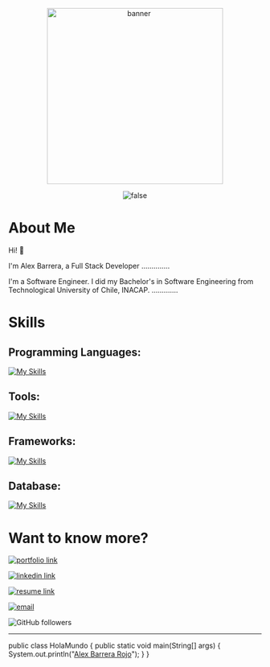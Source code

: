 <p align="center">
    <img src="" width="350px" alt="banner" />
</p>
<p align="center">
    <img title=false src="https://github-readme-stats.vercel.app/api?username=AlexBarreraR&show_icons=true&count_private=true&theme=dark"/>
</p>

# About Me
Hi! :wave: 

I'm Alex Barrera, a Full Stack Developer ..............

I'm a Software Engineer. I did my Bachelor's in Software Engineering from Technological University of Chile, INACAP. .............

# Skills
## Programming Languages:

[![My Skills](https://skillicons.dev/icons?i=java,kotlin,nodejs,linux,html,css,git&theme=dark)](https://skillicons.dev)


## Tools:

[![My Skills](https://skillicons.dev/icons?i=aws,gcp,firebase,vscode,idea,androidstudio,github&theme=dark)](https://skillicons.dev)


## Frameworks:

[![My Skills](https://skillicons.dev/icons?i=astro,tailwind,nodejs,react,android&theme=dark)](https://skillicons.dev)


## Database:

[![My Skills](https://skillicons.dev/icons?i=mysql&theme=dark)](https://skillicons.dev)




# Want to know more?

<!-- My Portfolio: [https://tanaytoshniwal.me](https://tanaytoshniwal.me) -->

[<img alt="portfolio link" src="https://img.shields.io/badge/My%20Portfolio-https%3A%2F%2Falexportfolio.com-brightgreen" />](https://) 

[<img alt="linkedin link" src="https://img.shields.io/badge/My%20Linkedin-https%3A%2F%2Flinkedin.com/in/AlexBarreraR-blue" />](https://www.linkedin.com/in/alex-ricardo-barrera-rojo-862142259) 

[<img alt="resume link" src="https://img.shields.io/badge/My%20CV-Download%20my%20Resume-red" />](https://github.com/AlexBarreraR/AlexBarreraR/blob/main/CV_General.pdf)

[<img alt="email" src="https://img.shields.io/badge/Email%20me-alex.r.b.r%40outlook.com-orange" />](mailto:alex.r.b.r@outlook.com) 

<img alt="GitHub followers" src="https://img.shields.io/github/followers/AlexBarreraR?label=Follow%20Me&style=social" />

-----

 public class HolaMundo {
    public static void main(String[] args) {
        System.out.println("[Alex Barrera Rojo](https://github.com/AlexBarreraR)");
    }
}
